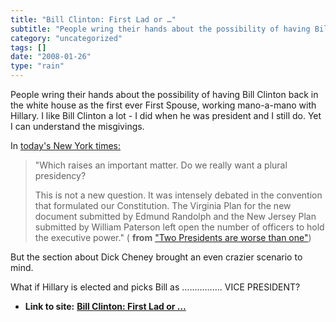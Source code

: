 ```yaml
---
title: "Bill Clinton: First Lad or …"
subtitle: "People wring their hands about the possibility of having Bill Clinton back in"
category: "uncategorized"
tags: []
date: "2008-01-26"
type: "rain"
---
```

People wring their hands about the possibility of having Bill Clinton back in
the white house as the first ever First Spouse, working mano-a-mano with
Hillary. I like Bill Clinton a lot - I did when he was president and I still
do. Yet I can understand the misgivings.

In [today's New York
times:](<http://www.nytimes.com/2008/01/26/opinion/26wills.html?_r=1&ref=opinion&oref=slogin>
"Clinton Obama Hillary Bill")

> "Which raises an important matter. Do we really want a plural presidency?
>
> This is not a new question. It was intensely debated in the convention that
> formulated our Constitution. The Virginia Plan for the new document
> submitted by Edmund Randolph and the New Jersey Plan submitted by William
> Paterson left open the number of officers to hold the executive power." (
> **from** ["Two Presidents are worse than
> one"](<http://www.nytimes.com/2008/01/26/opinion/26wills.html?_r=1&ref=opinion&oref=slogin>
> "New York Times"))

But the section about Dick Cheney brought an even crazier scenario to mind.

What if Hillary is elected and picks Bill as ……………. VICE PRESIDENT?


* **Link to site:** **[Bill Clinton: First Lad or …](None)**